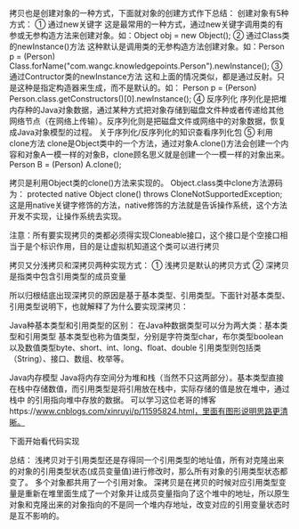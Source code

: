 拷贝也是创建对象的一种方式，下面就对象的创建方式作下总结：
创建对象有5种方式：
① 通过new关键字
这是最常用的一种方式，通过new关键字调用类的有参或无参构造方法来创建对象。如：Object obj = new Object();
② 通过Class类的newInstance()方法
这种默认是调用类的无参构造方法创建对象。如：Person p = (Person) Class.forName("com.wangc.knowledgepoints.Person").newInstance();
③ 通过Contructor类的newInstance方法
这和上面的情况类似，都是通过反射。只是这种是指定构造器来生成，而不是默认的。如：
Person p = (Person) Person.class.getConstructors()[0].newInstance();
④ 反序列化
序列化是把堆内存种的Java对象数据，通过某种方式把对象存储到磁盘文件种或者传递给其他网络节点（在网络上传输）。反序列化则是把磁盘文件或网络中的对象数据，恢复成Java对象模型的过程。
关于序列化/反序列化的知识查看序列化包
⑤ 利用clone方法
clone是Object类中的一个方法，通过对象A.clone()方法会创建一个内容和对象A一模一样的对象B，clone顾名思义就是创建一个一模一样的对象出来。
Person B = (Person) A.clone();

拷贝是利用Object类的clone()方法来实现的。
Object.class类中clone方法源码为：
protected native Object clone() throws CloneNotSupportedException;
这是用native关键字修饰的方法，native修饰的方法就是告诉操作系统，这个方法开发不实现，让操作系统去实现。

注意：所有要实现拷贝的类都必须得实现Cloneable接口，这个接口是个空接口相当于是个标识作用，目的是让虚拟机知道这个类可以进行拷贝

拷贝又分浅拷贝和深拷贝两种实现方式：
① 浅拷贝是默认的拷贝方式
② 深拷贝是指类中包含引用类型的成员变量

所以归根结底出现深拷贝的原因是基于基本类型、引用类型。下面针对基本类型、引用类型说明下，也就解释了为什么要实现深拷贝：

Java种基本类型和引用类型的区别：
在Java种数据类型可以分为两大类：基本类型和引用类型
基本类型也称为值类型，分别是字符类型char，布尔类型boolean以及数值类型byte、short、int、long、float、double
引用类型则包括类（String）、接口、数组、枚举等。

Java内存模型
Java将内存空间分为堆和栈（当然不只这两部分）。基本类型直接在栈中存储数值，而引用类型是将引用放在栈中，实际存储的值是放在堆中，通过栈中
的引用指向堆中存放的数据。
可以学习这位老哥的博客https://www.cnblogs.com/xinruyi/p/11595824.html，里面有图形说明思路更清晰。

下面开始看代码实现

总结：
    浅拷贝对于引用类型还是存得同一个引用类型的地址值，所有对克隆出来的对象的引用类型状态(成员变量值)进行修改时，那么所有对象的引用类型状态都变了。
多个对象都共用了一个引用对象。
    深拷贝是在拷贝的时候对应引用类型变量是重新在堆里面生成了一个对象并让成员变量指向了这个堆中的地址，所以原生对象和克隆出来的对象指向的不是同一个堆内存地址，改变对应的引用变量状态时是互不影响的。
